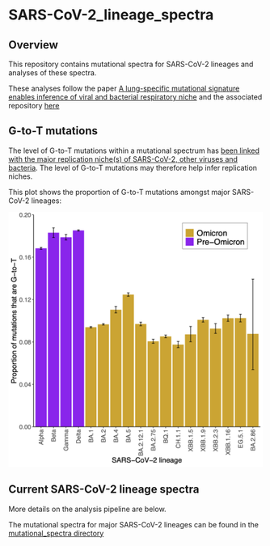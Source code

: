 # SARS-CoV-2_lineage_spectra

## Overview

This repository contains mutational spectra for SARS-CoV-2 lineages and analyses of these spectra.

These analyses follow the paper [A lung-specific mutational signature enables inference of viral and bacterial respiratory niche](https://www.microbiologyresearch.org/content/journal/mgen/10.1099/mgen.0.001018) and the associated repository [here](https://github.com/chrisruis/SARS-CoV-2_spectra)

## G-to-T mutations

The level of G-to-T mutations within a mutational spectrum has [been linked with the major replication niche(s) of SARS-CoV-2, other viruses and bacteria](https://www.microbiologyresearch.org/content/journal/mgen/10.1099/mgen.0.001018). The level of G-to-T mutations may therefore help infer replication niches.

This plot shows the proportion of G-to-T mutations amongst major SARS-CoV-2 lineages:

<img src="./figures/G_T_02_10_2023_tree.png" width = "700">

## Current SARS-CoV-2 lineage spectra

More details on the analysis pipeline are below.

The mutational spectra for major SARS-CoV-2 lineages can be found in the [mutational_spectra directory](https://github.com/chrisruis/SARS-CoV-2_lineage_spectra/mutational_spectra)
